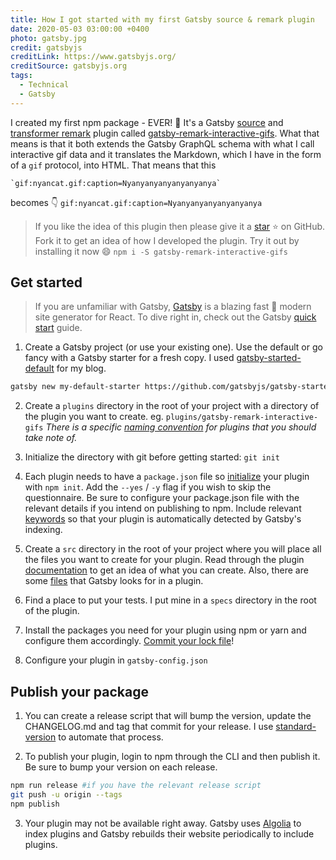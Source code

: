 ```yaml
---
title: How I got started with my first Gatsby source & remark plugin
date: 2020-05-03 03:00:00 +0400
photo: gatsby.jpg
credit: gatsbyjs
creditLink: https://www.gatsbyjs.org/
creditSource: gatsbyjs.org
tags:
  - Technical
  - Gatsby
---
```


I created my first npm package - EVER! :tada: It's a Gatsby [source][1] and [transformer remark][2] plugin
called [gatsby-remark-interactive-gifs][3].
What that means is that it both extends the Gatsby GraphQL schema with what I call interactive gif data
and it translates the Markdown, which I have in the form of a `gif` protocol, into HTML. That means that
this

```
`gif:nyancat.gif:caption=Nyanyanyanyanyanyanya`
```
becomes :point_down:
`gif:nyancat.gif:caption=Nyanyanyanyanyanyanya`

> If you like the idea of this plugin then please give it a [star][4] :star: on GitHub. Fork it to get an idea of how I
> developed the plugin. Try it out by installing it now :smile:
> `npm i -S gatsby-remark-interactive-gifs`

## Get started

> If you are unfamiliar with Gatsby, [Gatsby][5] is a blazing fast :rocket: modern site generator for React.
> To dive right in, check out the Gatsby [quick start][6] guide.

1. Create a Gatsby project (or use your existing one). Use the default or go fancy with a Gatsby starter for a fresh copy.
   I used [gatsby-started-default][9] for my blog.

```bash
gatsby new my-default-starter https://github.com/gatsbyjs/gatsby-starter-default
```

2. Create a `plugins` directory in the root of your project with a directory of the plugin you want to create.
   eg. `plugins/gatsby-remark-interactive-gifs`
   *There is a specific [naming convention][7] for plugins that you should take note of.*

3. Initialize the directory with git before getting started: `git init`

4. Each plugin needs to have a `package.json` file so [initialize][8] your plugin with `npm init`.
   Add the `--yes` / `-y` flag if you wish to skip the questionnaire.
   Be sure to configure your package.json file with the relevant details if you intend on publishing to npm.
   Include relevant [keywords][12] so that your plugin is automatically detected by Gatsby's indexing.

5. Create a `src` directory in the root of your project where you will place all the files you want to create for your plugin.
   Read through the plugin [documentation][10] to get an idea of what you can create. Also, there are some
   [files][13] that Gatsby looks for in a plugin.

6. Find a place to put your tests. I put mine in a `specs` directory in the root of the plugin.

7. Install the packages you need for your plugin using npm or yarn and configure them accordingly.
   [Commit your lock file][11]!

8. Configure your plugin in `gatsby-config.json`

## Publish your package

1. You can create a release script that will bump the version, update the CHANGELOG.md and tag that commit
   for your release. I use [standard-version][14] to automate that process.

2. To publish your plugin, login to npm through the CLI and then publish it. Be sure to bump your version on each release.

  ```bash
  npm run release #if you have the relevant release script
  git push -u origin --tags
  npm publish
  ```

3. Your plugin may not be available right away. Gatsby uses [Algolia][15] to index plugins and Gatsby rebuilds their website
   periodically to include plugins.


[1]:https://www.gatsbyjs.com/docs/integration-guide/source-plugin/
[2]:https://www.gatsbyjs.org/tutorial/remark-plugin-tutorial/
[3]:https://gifs.curiousprogrammer.dev
[4]:https://github.com/cbillowes/gatsby-remark-interactive-gifs
[5]:https://www.gatsbyjs.org/docs/
[6]:https://www.gatsbyjs.org/docs/quick-start/
[7]:https://www.gatsbyjs.org/docs/naming-a-plugin
[8]:https://docs.npmjs.com/creating-a-package-json-file
[9]:https://github.com/gatsbyjs/gatsby-starter-default
[10]:https://www.gatsbyjs.org/docs/what-is-a-plugin/
[11]:https://stackoverflow.com/questions/44552348/should-i-commit-yarn-lock-and-package-lock-json-files
[12]:https://www.gatsbyjs.org/contributing/submit-to-plugin-library/
[13]:https://www.gatsbyjs.org/docs/files-gatsby-looks-for-in-a-plugin/
[14]:https://github.com/conventional-changelog/standard-version
[15]:https://www.algolia.com/

